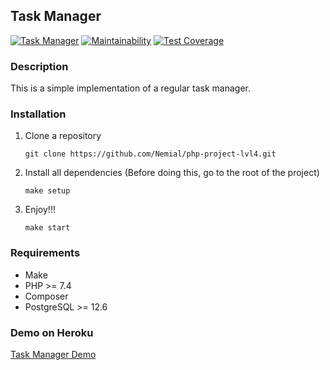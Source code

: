 ## Task Manager
  
[![Task Manager](https://github.com/Nemial/php-project-lvl4/actions/workflows/php.yml/badge.svg)](https://github.com/Nemial/php-project-lvl4/actions/workflows/php.yml)
[![Maintainability](https://api.codeclimate.com/v1/badges/ab542d5d30cf6a7ea162/maintainability)](https://codeclimate.com/github/Nemial/php-project-lvl4/maintainability)
[![Test Coverage](https://api.codeclimate.com/v1/badges/ab542d5d30cf6a7ea162/test_coverage)](https://codeclimate.com/github/Nemial/php-project-lvl4/test_coverage)

### Description
This is a simple implementation of a regular task manager.

### Installation
1. Clone a repository
   ````
   git clone https://github.com/Nemial/php-project-lvl4.git
2. Install all dependencies (Before doing this, go to the root of the project)
   ````
   make setup
3. Enjoy!!!
    ````
    make start
### Requirements
* Make
* PHP >= 7.4
* Composer
* PostgreSQL >= 12.6

### Demo on Heroku
[Task Manager Demo](http://obscure-basin-14138.herokuapp.com/)
